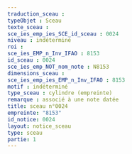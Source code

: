 ```yaml
---
traduction_sceau : 
typeObjet : Sceau
texte_sceau : 
sce_ies_emp_ies_SCE_id_sceau : 0024
niveau : indéterminé
roi : 
sce_ies_EMP_n_Inv_IFAO : 8153
id_sceau : 0024
sce_ies_emp_NOT_nom_note : N8153
dimensions_sceau : 
sce_ies_emp_ies_EMP_n_Inv_IFAO : 8153
motif : indéterminé
type_sceau : cylindre (empreinte)
remarque : associé à une note datée
title: sceau n°0024
empreinte: "8153"
id_notice: 0024
layout: notice_sceau
type: sceau
partie: 1
---
```

